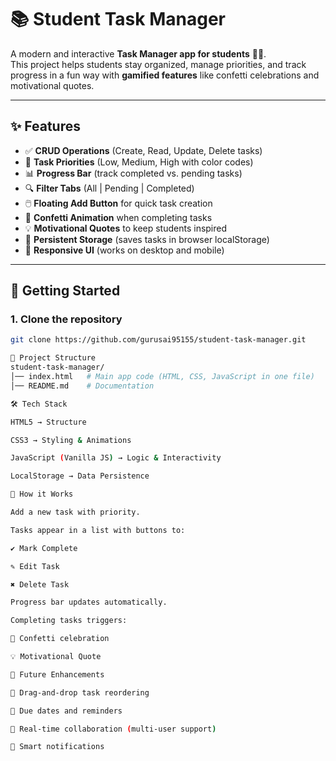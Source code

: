 # 📚 Student Task Manager

A modern and interactive **Task Manager app for students** 🧑‍🎓.  
This project helps students stay organized, manage priorities, and track progress in a fun way with **gamified features** like confetti celebrations and motivational quotes.  

---

## ✨ Features
- ✅ **CRUD Operations** (Create, Read, Update, Delete tasks)
- 🎯 **Task Priorities** (Low, Medium, High with color codes)
- 📊 **Progress Bar** (track completed vs. pending tasks)
- 🔍 **Filter Tabs** (All | Pending | Completed)
- 🖱️ **Floating Add Button** for quick task creation
- 🎉 **Confetti Animation** when completing tasks
- 💡 **Motivational Quotes** to keep students inspired
- 💾 **Persistent Storage** (saves tasks in browser localStorage)
- 📱 **Responsive UI** (works on desktop and mobile)


---

## 🚀 Getting Started

### 1. Clone the repository
```bash
git clone https://github.com/gurusai95155/student-task-manager.git

📂 Project Structure
student-task-manager/
│── index.html   # Main app code (HTML, CSS, JavaScript in one file)
│── README.md    # Documentation

🛠️ Tech Stack

HTML5 → Structure

CSS3 → Styling & Animations

JavaScript (Vanilla JS) → Logic & Interactivity

LocalStorage → Data Persistence

🌟 How it Works

Add a new task with priority.

Tasks appear in a list with buttons to:

✔ Mark Complete

✎ Edit Task

✖ Delete Task

Progress bar updates automatically.

Completing tasks triggers:

🎉 Confetti celebration

💡 Motivational Quote

🔮 Future Enhancements

📌 Drag-and-drop task reordering

📆 Due dates and reminders

👥 Real-time collaboration (multi-user support)

🔔 Smart notifications

